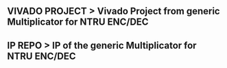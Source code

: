 ## VIVADO PROJECT > Vivado Project from generic Multiplicator for NTRU ENC/DEC
## IP REPO > IP of the generic Multiplicator for NTRU ENC/DEC
